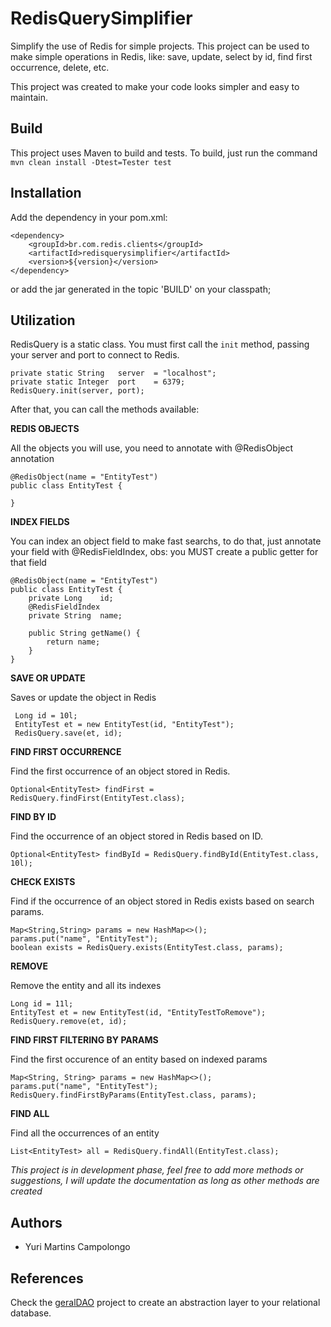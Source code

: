 
# RedisQuerySimplifier
Simplify the use of Redis for simple projects. This project can be used to make simple operations in Redis, like: save, update, select by id, find first occurrence, delete, etc.

This project was created to make your code looks simpler and easy to maintain.



## Build
This project uses Maven to build and tests.
To build, just run the command `mvn clean install -Dtest=Tester test`

## Installation
Add the dependency in your pom.xml:

    <dependency>
		<groupId>br.com.redis.clients</groupId>
		<artifactId>redisquerysimplifier</artifactId>
		<version>${version}</version>
	</dependency>

or add the jar generated in the topic 'BUILD' on your classpath;

## Utilization

RedisQuery is a static class. You must first call the `init` method, passing your server and port to connect to Redis.

   	private static String	server	= "localhost";
	private static Integer	port	= 6379;
    RedisQuery.init(server, port);
    
After that, you can call the methods available:

**REDIS OBJECTS**

All the objects you will use, you need to annotate with @RedisObject annotation

    @RedisObject(name = "EntityTest")
    public class EntityTest {
    
    }
	
**INDEX FIELDS**

You can index an object field to make fast searchs, to do that, just annotate your field with @RedisFieldIndex, obs: you MUST create a public getter for that field

    @RedisObject(name = "EntityTest")
    public class EntityTest {
        private Long	id;
	    @RedisFieldIndex
	    private String	name;
		
	    public String getName() {
		    return name;
	    }
	}

**SAVE OR UPDATE**

Saves or update the object in Redis
     
     Long id = 10l;
     EntityTest et = new EntityTest(id, "EntityTest");
     RedisQuery.save(et, id);
     
**FIND FIRST OCCURRENCE**

Find the first occurrence of an object stored in Redis.

    Optional<EntityTest> findFirst = RedisQuery.findFirst(EntityTest.class);
    
**FIND BY ID**

Find the occurrence of an object stored in Redis based on ID.

    Optional<EntityTest> findById = RedisQuery.findById(EntityTest.class, 10l);
	
**CHECK EXISTS**

Find if the occurrence of an object stored in Redis exists based on search params.

    Map<String,String> params = new HashMap<>();
    params.put("name", "EntityTest");
	boolean exists = RedisQuery.exists(EntityTest.class, params);
    
**REMOVE**

Remove the entity and all its indexes

    Long id = 11l;
	EntityTest et = new EntityTest(id, "EntityTestToRemove");
	RedisQuery.remove(et, id);
	
**FIND FIRST FILTERING BY PARAMS**

Find the first occurence of an entity based on indexed params

    Map<String, String> params = new HashMap<>();
    params.put("name", "EntityTest");
	RedisQuery.findFirstByParams(EntityTest.class, params);
	
**FIND ALL**

Find all the occurrences of an entity 

    List<EntityTest> all = RedisQuery.findAll(EntityTest.class);

*This project is in development phase, feel free to add more methods or suggestions, I will update the documentation as long as other methods are created*

## Authors
 - Yuri Martins Campolongo

## References
Check the [geralDAO](https://github.com/viictorh/geralDAO) project to create an abstraction layer to your relational database.